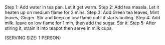 Step 1: Add water in tea pan. Let it get warm.
Step 2: Add tea masala. Let it heaten up on medium flame for 2 mins.
Step 3: Add Green tea leaves, Mint leaves, Ginger. Stir and keep on low flame until it starts boiling.
Step 4: Add milk. leave on low flame for 1 min, then add the sugar. Stir it.
Step 5: After stiring it, strain it into teapot then serve in milk cups.



(SERVING SIZE: 1 PERSON)
